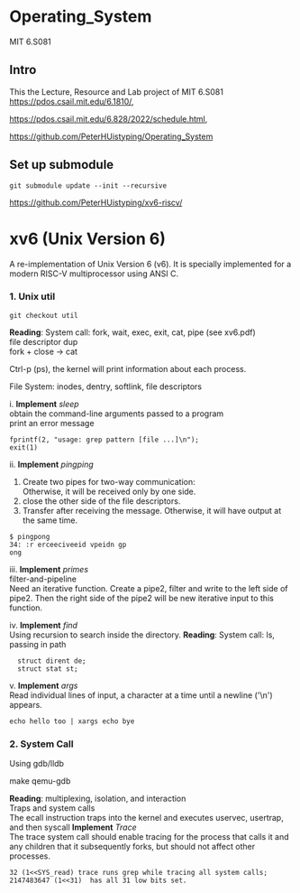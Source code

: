 # Operating_System
MIT 6.S081
## Intro 
This the Lecture, Resource and Lab project of MIT 6.S081 
https://pdos.csail.mit.edu/6.1810/,

https://pdos.csail.mit.edu/6.828/2022/schedule.html,

https://github.com/PeterHUistyping/Operating_System
## Set up submodule
```
git submodule update --init --recursive
```
https://github.com/PeterHUistyping/xv6-riscv/

# xv6 (Unix Version 6)
A re-implementation of Unix Version 6 (v6).  It is specially implemented for a modern RISC-V multiprocessor using ANSI C.
 
### 1. Unix util
```
git checkout util
```
**Reading**:
System call: fork, wait, exec, exit, cat, pipe (see xv6.pdf)<br/>
file descriptor dup <br/>
fork + close -> cat<br/>

Ctrl-p (ps), the kernel will print information about each process. <br/>

File System: inodes, dentry, softlink, file descriptors

i. **Implement** *sleep*<br/>
obtain the command-line arguments passed to a program<br/>
print an error message 
```
fprintf(2, "usage: grep pattern [file ...]\n");
exit(1)
```

ii. **Implement** *pingping*<br/>
1. Create two pipes for two-way communication:<br/> 
Otherwise, it will be received only by one side.
2. close the other side of the file descriptors.<br/> 
3. Transfer after receiving the message.
Otherwise, it will have output at the same time.
```
$ pingpong
34: :r erceeciveeid vpeidn gp
ong
```

iii. **Implement** *primes*<br/>
filter-and-pipeline <br/>
Need an iterative function. Create a pipe2, filter and write to the left side of pipe2. Then the right side of the pipe2 will be new iterative input to this function.


iv. **Implement** *find*<br/>
Using recursion to search inside the directory.
**Reading**:
System call: ls, passing in path<br/>
```
  struct dirent de;
  struct stat st;
```

v. **Implement** *args*<br/>
Read individual lines of input, a character at a time until a newline ('\n') appears.
```
echo hello too | xargs echo bye
```
### 2. System Call 
Using gdb/lldb

make qemu-gdb

**Reading**:
multiplexing, isolation, and interaction<br/>
Traps and system calls<br/>
The ecall instruction traps into the kernel and executes uservec, usertrap, and then syscall
**Implement** *Trace*<br/>
The trace system call should enable tracing for the process that calls it and any children that it subsequently forks, but should not affect other processes.
```
32 (1<<SYS_read) trace runs grep while tracing all system calls;
2147483647 (1<<31)  has all 31 low bits set.
```
 

 